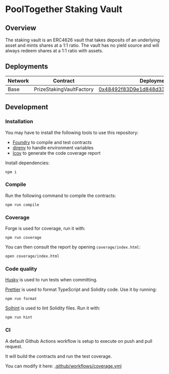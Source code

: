 # PoolTogether Staking Vault

## Overview

The staking vault is an ERC4626 vault that takes deposits of an underlying asset and mints shares at a 1:1 ratio. The vault has no yield source and will always redeem shares at a 1:1 ratio with assets.

## Deployments

| Network | Contract                 | Deployment Address                                                                                                    |
| ------- | ------------------------ | --------------------------------------------------------------------------------------------------------------------- |
| Base    | PrizeStakingVaultFactory | [0x48492f83D9e1d848d33a461D49a2071A6FdcC037](https://basescan.org/address/0x48492f83d9e1d848d33a461d49a2071a6fdcc037) |

## Development

### Installation

You may have to install the following tools to use this repository:

- [Foundry](https://github.com/foundry-rs/foundry) to compile and test contracts
- [direnv](https://direnv.net/) to handle environment variables
- [lcov](https://github.com/linux-test-project/lcov) to generate the code coverage report

Install dependencies:

```
npm i
```

### Compile

Run the following command to compile the contracts:

```
npm run compile
```

### Coverage

Forge is used for coverage, run it with:

```
npm run coverage
```

You can then consult the report by opening `coverage/index.html`:

```
open coverage/index.html
```

### Code quality

[Husky](https://typicode.github.io/husky/#/) is used to run tests when committing.

[Prettier](https://prettier.io) is used to format TypeScript and Solidity code. Use it by running:

```
npm run format
```

[Solhint](https://protofire.github.io/solhint/) is used to lint Solidity files. Run it with:

```
npm run hint
```

### CI

A default Github Actions workflow is setup to execute on push and pull request.

It will build the contracts and run the test coverage.

You can modify it here: [.github/workflows/coverage.yml](.github/workflows/coverage.yml)
